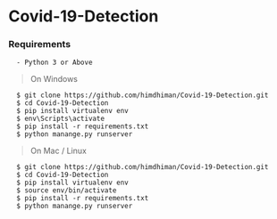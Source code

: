 # Covid-19-Detection

### Requirements
      - Python 3 or Above

> On Windows

      $ git clone https://github.com/himdhiman/Covid-19-Detection.git
      $ cd Covid-19-Detection
      $ pip install virtualenv env
      $ env\Scripts\activate
      $ pip install -r requirements.txt
      $ python manange.py runserver

> On Mac / Linux

      $ git clone https://github.com/himdhiman/Covid-19-Detection.git
      $ cd Covid-19-Detection
      $ pip install virtualenv env
      $ source env/bin/activate
      $ pip install -r requirements.txt
      $ python manange.py runserver
